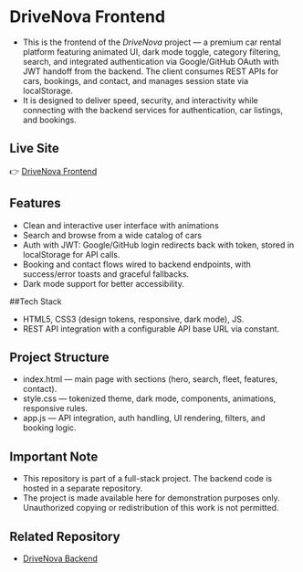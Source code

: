 # DriveNova Frontend

- This is the frontend of the *DriveNova* project — a premium car rental platform featuring animated UI, dark mode toggle, category filtering, search, and integrated authentication via Google/GitHub OAuth with JWT handoff from the backend. The client consumes REST APIs for cars, bookings, and contact, and manages session state via localStorage.
- It is designed to deliver speed, security, and interactivity while connecting with the backend services for authentication, car listings, and bookings.

## Live Site
👉 [DriveNova Frontend](https://drivenova.onrender.com)

## Features
- Clean and interactive user interface with animations
- Search and browse from a wide catalog of cars
- Auth with JWT: Google/GitHub login redirects back with token, stored in localStorage for API calls.
- Booking and contact flows wired to backend endpoints, with success/error toasts and graceful fallbacks.
- Dark mode support for better accessibility.

##Tech Stack
- HTML5, CSS3 (design tokens, responsive, dark mode), JS.
- REST API integration with a configurable API base URL via constant.

## Project Structure
- index.html — main page with sections (hero, search, fleet, features, contact).
- style.css — tokenized theme, dark mode, components, animations, responsive rules.
- app.js — API integration, auth handling, UI rendering, filters, and booking logic.

## Important Note
- This repository is part of a full-stack project. The backend code is hosted in a separate repository.  
- The project is made available here for demonstration purposes only. Unauthorized copying or redistribution of this work is not permitted.

## Related Repository
- [DriveNova Backend](https://drivenova-backend.onrender.com)

